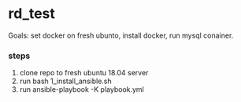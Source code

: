 # rd_test
Goals: set docker on fresh ubunto, install docker, run mysql conainer.

### steps
1. clone repo to fresh ubuntu 18.04 server
2. run bash 1_install_ansible.sh
3. run ansible-playbook -K playbook.yml

